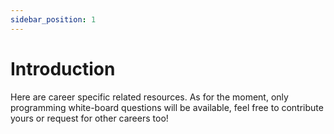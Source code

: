 ```yaml
---
sidebar_position: 1
---
```


# Introduction

Here are career specific related resources.
As for the moment, only programming white-board questions will be available,
feel free to contribute yours or request for other careers too!
